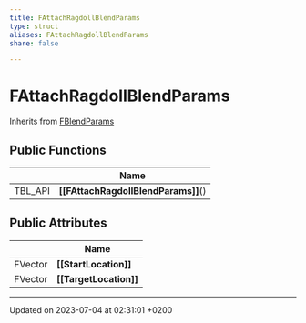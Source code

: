 ```yaml
---
title: FAttachRagdollBlendParams
type: struct
aliases: FAttachRagdollBlendParams
share: false

---
```


# FAttachRagdollBlendParams





Inherits from [FBlendParams](/docs/SDK/Source/Classes/structFBlendParams.md)

## Public Functions

|                | Name           |
| -------------- | -------------- |
| TBL_API | **[[FAttachRagdollBlendParams]]**() |

## Public Attributes

|                | Name           |
| -------------- | -------------- |
| FVector | **[[StartLocation]]**  |
| FVector | **[[TargetLocation]]**  |

-------------------------------

Updated on 2023-07-04 at 02:31:01 +0200
